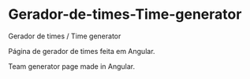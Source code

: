 # Gerador-de-times-Time-generator
Gerador de times / Time generator


Página de gerador de times feita em Angular.

Team generator page made in Angular.
